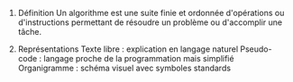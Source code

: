 1. Définition
Un algorithme est une suite finie et ordonnée d'opérations ou d'instructions permettant de résoudre un problème
 ou d'accomplir une tâche.

3. Représentations
Texte libre : explication en langage naturel
Pseudo-code : langage proche de la programmation mais simplifié
Organigramme : schéma visuel avec symboles standards